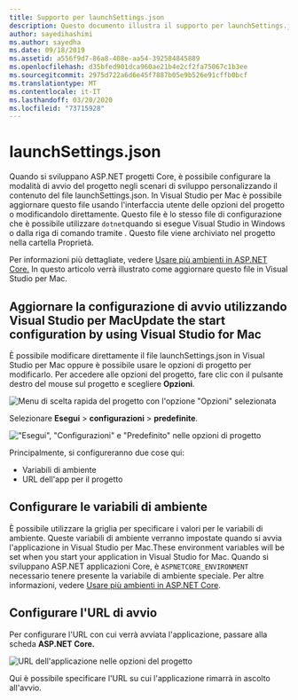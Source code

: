 ```yaml
---
title: Supporto per launchSettings.json
description: Questo documento illustra il supporto per launchSettings.json in Visual Studio per Mac
author: sayedihashimi
ms.author: sayedha
ms.date: 09/18/2019
ms.assetid: a556f9d7-86a8-408e-aa54-392584845889
ms.openlocfilehash: d35bfed901dca960ae21b4e2cf2fa75067c1b3ee
ms.sourcegitcommit: 2975d722a6d6e45f7887b05e9b526e91cffb0bcf
ms.translationtype: MT
ms.contentlocale: it-IT
ms.lasthandoff: 03/20/2020
ms.locfileid: "73715928"
---
```

# <a name="launchsettingsjson"></a>launchSettings.json

Quando si sviluppano ASP.NET progetti Core, è possibile configurare la modalità di avvio del progetto negli scenari di sviluppo personalizzando il contenuto del file launchSettings.json. In Visual Studio per Mac è possibile aggiornare questo file usando l'interfaccia utente delle opzioni del progetto o modificandolo direttamente. Questo file è lo stesso file di configurazione che è possibile utilizzare `dotnet`quando si esegue Visual Studio in Windows o dalla riga di comando tramite . Questo file viene archiviato nel progetto nella cartella Proprietà.

Per informazioni più dettagliate, vedere [Usare più ambienti in ASP.NET Core.](/aspnet/core/fundamentals/environments) In questo articolo verrà illustrato come aggiornare questo file in Visual Studio per Mac.

## <a name="update-the-start-configuration-by-using-visual-studio-for-mac"></a>Aggiornare la configurazione di avvio utilizzando Visual Studio per MacUpdate the start configuration by using Visual Studio for Mac

È possibile modificare direttamente il file launchSettings.json in Visual Studio per Mac oppure è possibile usare le opzioni di progetto per modificarlo. Per accedere alle opzioni del progetto, fare clic con il pulsante destro del mouse sul progetto e scegliere **Opzioni**.

![Menu di scelta rapida del progetto con l'opzione "Opzioni" selezionata](media/vsmac-ctx-proj-options.png)

Selezionare **Esegui** > **configurazioni** > **predefinite**.

!["Esegui", "Configurazioni" e "Predefinito" nelle opzioni di progetto](media/vsmac-run-config-default.png)

Principalmente, si configureranno due cose qui:

 - Variabili di ambiente
 - URL dell'app per il progetto

## <a name="configure-environment-variables"></a>Configurare le variabili di ambiente

È possibile utilizzare la griglia per specificare i valori per le variabili di ambiente. Queste variabili di ambiente verranno impostate quando si avvia l'applicazione in Visual Studio per Mac.These environment variables will be set when you start your application in Visual Studio for Mac. Quando si sviluppano ASP.NET applicazioni Core, è `ASPNETCORE_ENVIRONMENT` necessario tenere presente la variabile di ambiente speciale. Per altre informazioni, vedere [Usare più ambienti in ASP.NET Core](/aspnet/core/fundamentals/environments).


## <a name="configure-the-start-url"></a>Configurare l'URL di avvio

Per configurare l'URL con cui verrà avviata l'applicazione, passare alla scheda **ASP.NET Core.**

![URL dell'applicazione nelle opzioni del progetto](media/vsmac-run-config-default-aspnetcore.png)

Qui è possibile specificare l'URL su cui l'applicazione rimarrà in ascolto all'avvio.